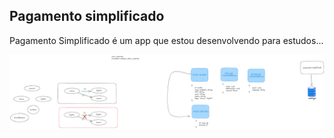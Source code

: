 ## Pagamento simplificado

Pagamento Simplificado é um app que estou desenvolvendo para estudos...


![Alt text](image.png)